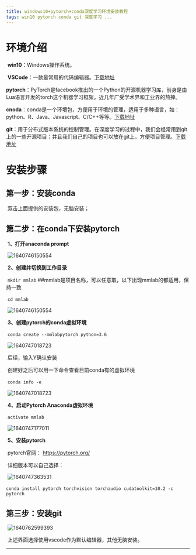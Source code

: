 ```yaml
---
title: windows10+pytorch+conda深度学习环境安装教程
tags: win10 pytorch conda git 深度学习 ...
---
```


#	环境介绍

​	**win10**：Windows操作系统。

​	**VSCode**：一款最常用的代码编辑器。[下载地址](https://code.visualstudio.com/download ) 

​	**pytorch**：PyTorch是facebook推出的一个Python的开源机器学习库，前身是由Lua语言开发的torch这个机器学习框架。近几年广受学术界和工业界的热捧。

​	**cnoda**：conda是一个环境包，方便用于环境的管理，适用于多种语言，如：python、R、Java、Javascript、C/C++等等。[下载地址](https://www.anaconda.com/products/individual )

​	**git**：用于分布式版本系统的控制管理。在深度学习的过程中，我们会经常用到git上的一些开源项目；并且我们自己的项目也可以放在git上，方便项目管理。[下载地址](https://git-scm.com/downloads )  



#	安装步骤

## 第一步：安装conda

​	双击上面提供的安装包，无脑安装；  



##	第二步：在conda下安装pytorch

​	**1、打开anaconda prompt**

​		![1640746150554](https://github.com/panie-0924/panie-0924.github.io/blob/4b0fb729346b9192b45810bc2ad481fb388dbaf9/typora-user-images/1640746150554.png?raw=true)

​	**2、创建并切换到工作目录**

​		`mkdir mmlab` ##mmlab是项目名称，可以任意取，以下出现mmlab的都适用，保持一致

​		`cd mmlab`

​		![1640746150554](https://github.com/panie-0924/panie-0924.github.io/blob/4b0fb729346b9192b45810bc2ad481fb388dbaf9/typora-user-images/1640746302743.png?raw=true)

​	**3、创建pytorch的conda虚拟环境**

​		`conda create --mmlabpytorch python=3.6`

​		![1640747018723](https://github.com/panie-0924/panie-0924.github.io/blob/4b0fb729346b9192b45810bc2ad481fb388dbaf9/typora-user-images/1640746584343.png?raw=true)

​		后续，输入Y确认安装

​		创建好之后可以用一下命令查看目前conda有的虚拟环境

​		`conda info -e`

​		![1640747018723](https://github.com/panie-0924/panie-0924.github.io/blob/4b0fb729346b9192b45810bc2ad481fb388dbaf9/typora-user-images/1640747018723.png?raw=true)

​	**4、启动Pytorch Anaconda虚拟环境**

​		`activate mmlab`

​		![1640747177011](https://github.com/panie-0924/panie-0924.github.io/blob/4b0fb729346b9192b45810bc2ad481fb388dbaf9/typora-user-images/1640747177011.png?raw=true)

​	**5、安装pytorch**

​		pytorch官网： https://pytorch.org/ 

​		详细版本可以自己选择：

​		![1640747363531](https://github.com/panie-0924/panie-0924.github.io/blob/4b0fb729346b9192b45810bc2ad481fb388dbaf9/typora-user-images/1640747363531.png?raw=true)

​		 `conda install pytorch torchvision torchaudio cudatoolkit=10.2 -c pytorch `

## 第三步：安装git

​	![1640762599393](https://github.com/panie-0924/panie-0924.github.io/blob/main/typora-user-images/1640762599393.png?raw=true)

​		上述界面选择使用vscode作为默认编辑器，其他无脑安装。

<!--more-->

---

